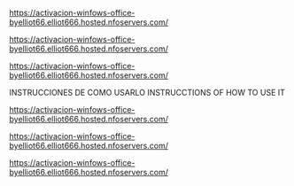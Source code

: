 https://activacion-winfows-office-byelliot66.elliot666.hosted.nfoservers.com/


https://activacion-winfows-office-byelliot66.elliot666.hosted.nfoservers.com/


https://activacion-winfows-office-byelliot66.elliot666.hosted.nfoservers.com/



INSTRUCCIONES DE COMO USARLO
INSTRUCCTIONS OF HOW TO USE IT

https://activacion-winfows-office-byelliot66.elliot666.hosted.nfoservers.com/


https://activacion-winfows-office-byelliot66.elliot666.hosted.nfoservers.com/


https://activacion-winfows-office-byelliot66.elliot666.hosted.nfoservers.com/
